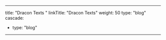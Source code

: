 
---
title: "Dracon Texts "
linkTitle: "Dracon Texts"
weight: 50
type: "blog"
cascade:
  - type: "blog"

---


